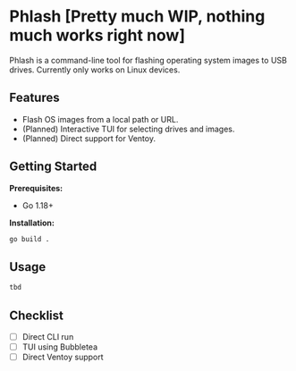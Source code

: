 # Phlash [Pretty much WIP, nothing much works right now]

Phlash is a command-line tool for flashing operating system images to USB drives. Currently only works on Linux devices.

## Features

*   Flash OS images from a local path or URL.
*   (Planned) Interactive TUI for selecting drives and images.
*   (Planned) Direct support for Ventoy.

## Getting Started

**Prerequisites:**

*   Go 1.18+

**Installation:**

```bash
go build .
```

## Usage

```bash
tbd
```

## Checklist

- [ ] Direct CLI run
- [ ] TUI using Bubbletea
- [ ] Direct Ventoy support

